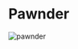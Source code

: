 # Pawnder

![pawnder](https://user-images.githubusercontent.com/47906114/125182383-9e02c080-e1db-11eb-85a9-d9425ce7b490.png)
